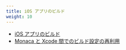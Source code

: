 ```yaml
---
title: iOS アプリのビルド
weight: 10
---
```


- [iOS アプリのビルド](build_ios)
- [Monaca と Xcode 間でのビルド設定の再利用](import_export)

